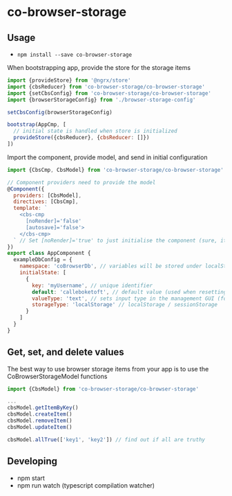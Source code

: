 # co-browser-storage

## Usage

- `npm install --save co-browser-storage`

When bootstrapping app, provide the store for the storage items

```javascript
import {provideStore} from '@ngrx/store'
import {cbsReducer} from 'co-browser-storage/co-browser-storage'
import {setCbsConfig} from 'co-browser-storage/co-browser-storage'
import {browserStorageConfig} from './browser-storage-config'

setCbsConfig(browserStorageConfig)

bootstrap(AppCmp, [
  // initial state is handled when store is initialized
  provideStore({cbsReducer}, {cbsReducer: []})
])
```

Import the component, provide model, and send in initial configuration

```javascript
import {CbsCmp, CbsModel} from 'co-browser-storage/co-browser-storage'

// Component providers need to provide the model
@Component({
  providers: [CbsModel],
  directives: [CbsCmp],
  template: `
    <cbs-cmp
      [noRender]='false'
      [autosave]='false'>
    </cbs-cmp>
  ` // Set [noRender]='true' to just initialise the component (sure, it's a hack)
})
export class AppComponent {
  exampleDbConfig = {
    namespace: 'coBrowserDb', // variables will be stored under localStorage['coBrowserDb' + '.' + 'myUserName']
    initialState: [
      {
        key: 'myUsername', // unique identifier
        default: 'calleboketoft', // default value (used when resetting or clearing browser storage)
        valueType: 'text', // sets input type in the management GUI (for example text/password/number)
        storageType: 'localStorage' // localStorage / sessionStorage
      }
    ]
  }
}
```

## Get, set, and delete values

The best way to use browser storage items from your app is to use the CoBrowserStorageModel functions

```javascript
import {CbsModel} from 'co-browser-storage/co-browser-storage'

...
cbsModel.getItemByKey()
cbsModel.createItem()
cbsModel.removeItem()
cbsModel.updateItem()

cbsModel.allTrue(['key1', 'key2']) // find out if all are truthy
```

## Developing

- npm start
- npm run watch (typescript compilation watcher)